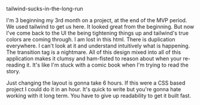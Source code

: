 tailwind-sucks-in-the-long-run

I'm 3 beginning my 3rd month on a project, at the end of the MVP period. We used tailwind to get us here. It looked great from the beginning. But now I've come back to the UI the being tightening things up and tailwind's true colors are coming through. I am lost in this html. There is duplication everywhere. I can't look at it and understand intuitively what is happening. The transition tag is a nightmare. All of this design mixed into all of this application makes it clumsy and ham-fisted to reason about when your re-reading it. It's like I'm stuck with a comic book when I'm trying to read the story. 

Just changing the layout is gonna take 6 hours. If this were a CSS based project I could do it in an hour. It's quick to write but you're gonna hate working with it long term. You have to give up readability to get it built fast. 


 